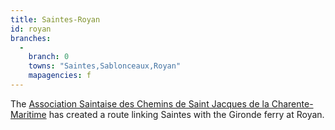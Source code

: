 ```yaml
---
title: Saintes-Royan
id: royan
branches:
  -
    branch: 0
    towns: "Saintes,Sablonceaux,Royan"
    mapagencies: f
---
```


The [Association Saintaise des Chemins de Saint Jacques de la Charente-Maritime][0] has created a route linking Saintes with the Gironde ferry at Royan.

[0]: http://www.compostelle17.fr/-Chemins-en-Charente-Maritime-.html